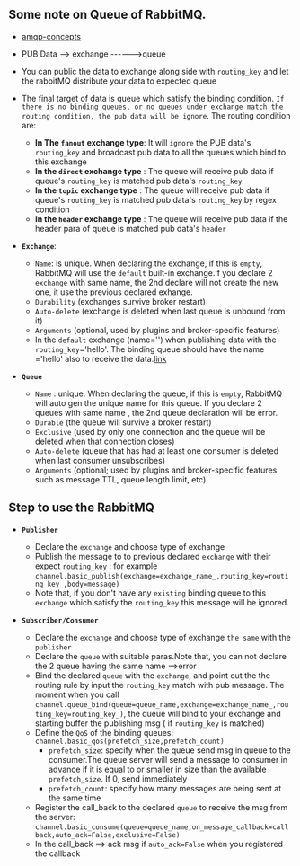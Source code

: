 ## Some note on Queue of RabbitMQ. 
* [amqp-concepts](https://www.rabbitmq.com/tutorials/amqp-concepts.html)


* PUB Data --> exchange ------>queue
* You can public the data to exchange along side with `routing_key` and let the rabbitMQ distribute your data to expected queue 
* The final target of data is queue which satisfy the binding condition. `If there is no binding queues, or no queues under exchange match the routing condition, the pub data will be ignore`.  The routing condition are: 

  * **In The `fanout` exchange type**: It will `ignore` the PUB data's `routing_key` and broadcast pub data to all the queues which bind to this exchange
  * **In the `direct` exchange type** : The queue will receive pub data if  queue's `routing_key` is matched pub data's `routing_key` 
  * **In the `topic` exchange type** : The queue will receive pub data if  queue's `routing_key` is matched pub data's `routing_key` by regex condition
  * **In the `header` exchange type** : The queue will receive pub data if the header para of queue is matched pub data's `header` 
  

* **`Exchange`**:
  * `Name`: is unique. When declaring the exchange, if this is `empty`, RabbitMQ will use the `default` built-in exchange.If you declare 2 `exchange` with same name, the 2nd declare will not create the new one, it use the previous declared exhange.
  * `Durability` (exchanges survive broker restart)
  * `Auto-delete` (exchange is deleted when last queue is unbound from it)
  * `Arguments` (optional, used by plugins and broker-specific features)
  * In the `default` exchange (name='') when publishing data with the `routing_key`='hello'. The binding queue should have the name ='hello' also to receive the data.[link](https://www.rabbitmq.com/tutorials/tutorial-one-python.html)
* **`Queue`**
  * `Name` : unique. When declaring the queue, if this is `empty`, RabbitMQ will auto gen the unique name for this queue. If you declare 2 queues with same name , the 2nd queue declaration will be error.
  * `Durable` (the queue will survive a broker restart)
  * `Exclusive` (used by only one connection and the queue will be deleted when that connection closes)
  * `Auto-delete` (queue that has had at least one consumer is deleted when last consumer unsubscribes)
  * `Arguments` (optional; used by plugins and broker-specific features such as message TTL, queue length limit, etc)
    


## Step to use the RabbitMQ

* **`Publisher`**
  * Declare the `exchange` and choose type of exchange 
  * Publish the message to to previous declared `exchange` with their expect `routing_key` : for example  `channel.basic_publish(exchange=exchange_name_,routing_key=routing_key_,body=message)`
  * Note that, if you don't have any `existing` binding queue to this `exchange` which satisfy the `routing_key` this message will be ignored.

  
* **`Subscriber/Consumer`**
  * Declare the `exchange` and choose type of exchange  `the same` with the `publisher`
  * Declare the `queue` with suitable paras.Note that, you can not declare the 2 queue having the same name ==>error
  * Bind the declared `queue` with the `exchange`, and point out the the routing rule by input the `routing_key` match with pub message. The moment when you call `channel.queue_bind(queue=queue_name,exchange=exchange_name_,routing_key=routing_key_)`, the queue will bind to your exchange and starting buffer the publishing msg ( if `routing_key` is matched)
  * Define the `QoS` of the binding queues: `channel.basic_qos(prefetch_size,prefetch_count)`
    * `prefetch_size`:  specify when the queue send  msg in queue to the consumer.The queue server will send a message to consumer in advance if it is equal to or smaller in size than the available `prefetch_size`. If 0, send immediately
    * `prefetch_count`: specify how many messages are being sent at the same time
  * Register the call_back to the declared `queue` to  receive the msg from the server: `channel.basic_consume(queue=queue_name,on_message_callback=callback,auto_ack=False,exclusive=False)`
  * In the call_back ==> ack msg if `auto_ack=False` when you registered the callback
  

